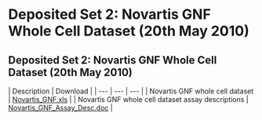 # Deposited Set 2: Novartis GNF Whole Cell Dataset \(20th May 2010\)

## Deposited Set 2: Novartis GNF Whole Cell Dataset \(20th May 2010\)

| Description | Download |
| --- | --- | --- |
| Novartis GNF whole cell dataset | [Novartis\_GNF.xls](ftp://ftp.ebi.ac.uk/pub/databases/chembl/ChEMBLNTD/set2_gnf/Novartis_GNF.xls) |
| Novartis GNF whole cell dataset assay descriptions | [Novartis\_GNF\_Assay\_Desc.doc](ftp://ftp.ebi.ac.uk/pub/databases/chembl/ChEMBLNTD/set2_gnf/Novartis_GNF_Assay_Desc.doc) |

